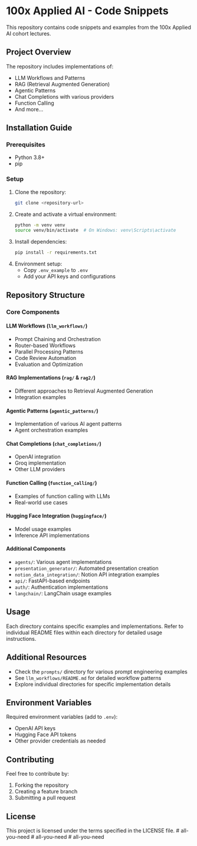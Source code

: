 # 100x Applied AI - Code Snippets

This repository contains code snippets and examples from the 100x Applied AI cohort lectures.

## Project Overview

The repository includes implementations of:
- LLM Workflows and Patterns
- RAG (Retrieval Augmented Generation)
- Agentic Patterns
- Chat Completions with various providers
- Function Calling
- And more...

## Installation Guide

### Prerequisites
- Python 3.8+
- pip

### Setup
1. Clone the repository:
   ```bash
   git clone <repository-url>
   ```
2. Create and activate a virtual environment:
   ```bash
   python -m venv venv
   source venv/bin/activate  # On Windows: venv\Scripts\activate
   ```
3. Install dependencies:
   ```bash
   pip install -r requirements.txt
   ```
4. Environment setup:
   - Copy `.env_example` to `.env`
   - Add your API keys and configurations

## Repository Structure

### Core Components

#### LLM Workflows (`llm_workflows/`)
- Prompt Chaining and Orchestration
- Router-based Workflows
- Parallel Processing Patterns
- Code Review Automation
- Evaluation and Optimization

#### RAG Implementations (`rag/` & `rag2/`)
- Different approaches to Retrieval Augmented Generation
- Integration examples

#### Agentic Patterns (`agentic_patterns/`)
- Implementation of various AI agent patterns
- Agent orchestration examples

#### Chat Completions (`chat_completions/`)
- OpenAI integration
- Groq implementation
- Other LLM providers

#### Function Calling (`function_calling/`)
- Examples of function calling with LLMs
- Real-world use cases

#### Hugging Face Integration (`huggingface/`)
- Model usage examples
- Inference API implementations

#### Additional Components
- `agents/`: Various agent implementations
- `presentation_generator/`: Automated presentation creation
- `notion_data_integration/`: Notion API integration examples
- `api/`: FastAPI-based endpoints
- `auth/`: Authentication implementations
- `langchain/`: LangChain usage examples

## Usage

Each directory contains specific examples and implementations. Refer to individual README files within each directory for detailed usage instructions.

## Additional Resources

- Check the `prompts/` directory for various prompt engineering examples
- See `llm_workflows/README.md` for detailed workflow patterns
- Explore individual directories for specific implementation details

## Environment Variables

Required environment variables (add to `.env`):
- OpenAI API keys
- Hugging Face API tokens
- Other provider credentials as needed

## Contributing

Feel free to contribute by:
1. Forking the repository
2. Creating a feature branch
3. Submitting a pull request

## License

This project is licensed under the terms specified in the LICENSE file.
#   a l l - y o u - n e e d 
 
 #   a l l - y o u - n e e d 
 
 #   a l l - y o u - n e e d 
 
 
